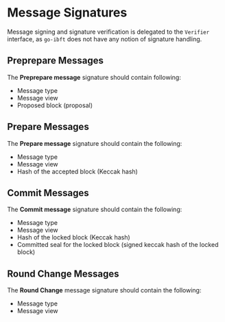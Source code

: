 # Message Signatures

Message signing and signature verification is delegated to the `Verifier` interface, as `go-ibft` does not have any notion of signature handling.

## Preprepare Messages

The **Preprepare message** signature should contain following:

- Message type
- Message view
- Proposed block (proposal)

## Prepare Messages

The **Prepare message** signature should contain the following:

- Message type
- Message view
- Hash of the accepted block (Keccak hash)

## Commit Messages

The **Commit message** signature should contain the following:

- Message type
- Message view
- Hash of the locked block (Keccak hash)
- Committed seal for the locked block (signed keccak hash of the locked block)

## Round Change Messages

The **Round Change** message signature should contain the following:

- Message type
- Message view
